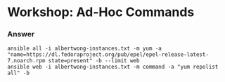 # Workshop: Ad-Hoc Commands

### Answer

```
ansible all -i albertwong-instances.txt -m yum -a "name=https://dl.fedoraproject.org/pub/epel/epel-release-latest-7.noarch.rpm state=present" -b --limit web
ansible web -i albertwong-instances.txt -m command -a "yum repolist all" -b
```
